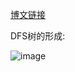 [博文链接](https://blog.csdn.net/weixin_43848437/article/details/105133155?ops_request_misc=%257B%2522request%255Fid%2522%253A%2522166268926716800182110200%2522%252C%2522scm%2522%253A%252220140713.130102334..%2522%257D&request_id=166268926716800182110200&biz_id=0&utm_medium=distribute.pc_search_result.none-task-blog-2~all~sobaiduend~default-1-105133155-null-null.142%5Ev47%5Epc_rank_34_default_2,201%5Ev3%5Econtrol_2&utm_term=dfs%E6%A0%91&spm=1018.2226.3001.4187)


DFS树的形成:


![image]([https://github.com/Sheepsheep1420/my_ACM/assets/97673966/718b4add-1ccf-4ba4-90ee-12cd0bb49f0d](https://img-blog.csdnimg.cn/2020032707535368.png#pic_center)https://img-blog.csdnimg.cn/2020032707535368.png#pic_center)


